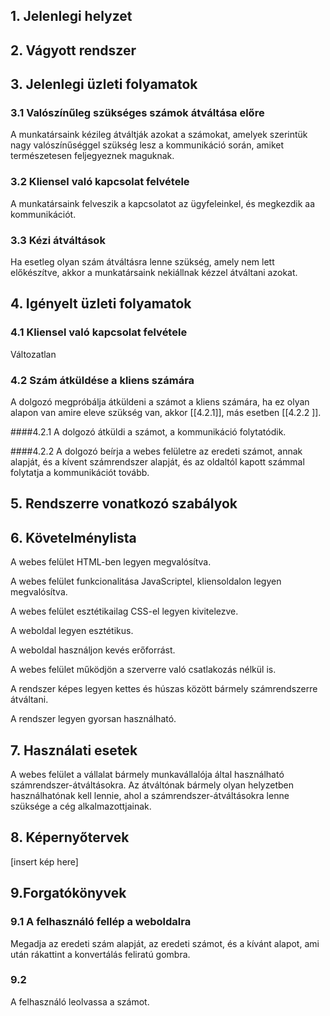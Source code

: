 ## 1. Jelenlegi helyzet

## 2. Vágyott rendszer

## 3. Jelenlegi üzleti folyamatok

### 3.1 Valószínűleg szükséges számok átváltása előre

A munkatársaink kézileg átváltják azokat a számokat, amelyek szerintük nagy valószínűséggel szükség lesz a kommunikáció során, amiket természetesen feljegyeznek maguknak.

### 3.2 Kliensel való kapcsolat felvétele

A munkatársaink felveszik a kapcsolatot az ügyfeleinkel, és megkezdik aa kommunikációt.

### 3.3 Kézi átváltások

Ha esetleg olyan szám átváltásra lenne szükség, amely nem lett előkészítve, akkor a munkatársaink nekiállnak kézzel átváltani azokat.

## 4. Igényelt üzleti folyamatok

### 4.1 Kliensel való kapcsolat felvétele
Változatlan

### 4.2 Szám átküldése a kliens számára
A dolgozó megpróbálja átküldeni a számot a kliens számára, ha ez olyan alapon van amire eleve szükség van, akkor [[4.2.1]], más esetben [[4.2.2 ]].

####4.2.1
A dolgozó átküldi a számot, a kommunikáció folytatódik.

####4.2.2
A dolgozó beírja a webes felületre az eredeti számot, annak alapját, és a kívent számrendszer alapját, és az oldaltól kapott számmal folytatja a kommunikációt tovább.

## 5. Rendszerre vonatkozó szabályok

## 6. Követelménylista

A webes felület HTML-ben legyen megvalósítva.

A webes felület funkcionalitása JavaScriptel, kliensoldalon legyen megvalósítva.

A webes felület esztétikailag CSS-el legyen kivitelezve.

A weboldal legyen esztétikus.

A weboldal használjon kevés erőforrást.

A webes felület működjön a szerverre való csatlakozás nélkül is.

A rendszer képes legyen kettes és húszas között bármely számrendszerre átváltani.

A rendszer legyen gyorsan használható.

## 7. Használati esetek

A webes felület a vállalat bármely munkavállalója által használható számrendszer-átváltásokra. Az átváltónak bármely olyan helyzetben használhatónak kell lennie, ahol a számrendszer-átváltásokra lenne szüksége a cég alkalmazottjainak.

## 8. Képernyőtervek

[insert kép here]

## 9.Forgatókönyvek

### 9.1 A felhasználó fellép a weboldalra
Megadja az eredeti szám alapját, az eredeti számot, és a kívánt alapot, ami után rákattint a konvertálás feliratú gombra.
### 9.2 
A felhasználó leolvassa a számot.
